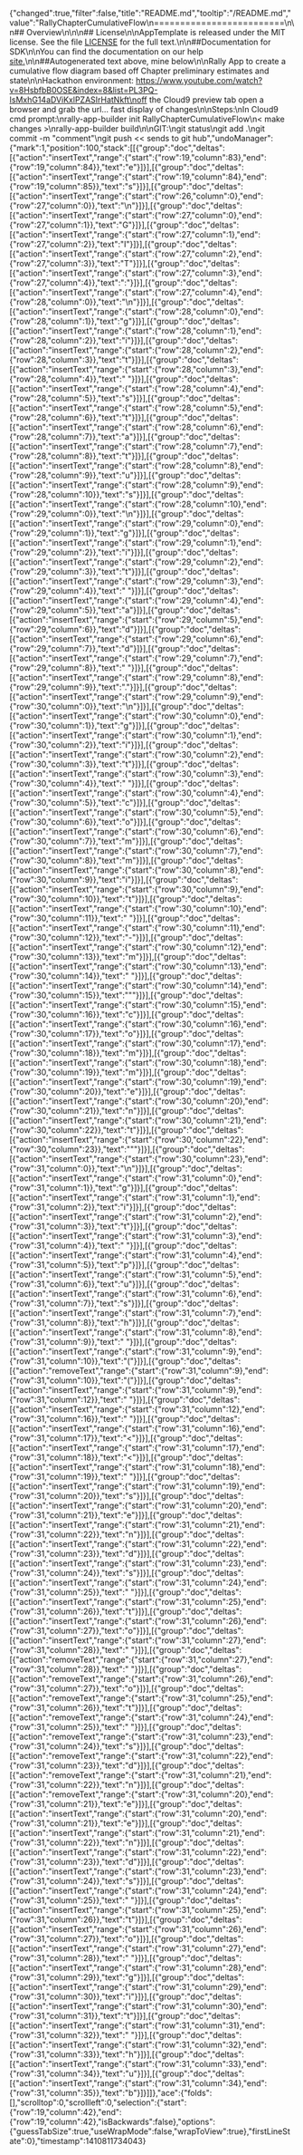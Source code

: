 {"changed":true,"filter":false,"title":"README.md","tooltip":"/README.md","value":"RallyChapterCumulativeFlow\n=========================\n\n## Overview\n\n\n## License\n\nAppTemplate is released under the MIT license.  See the file [LICENSE](./LICENSE) for the full text.\n\n##Documentation for SDK\n\nYou can find the documentation on our help [site.](https://help.rallydev.com/apps/2.0rc3/doc/)\n\n##Autogenerated text above, mine below\n\nRally App to create a cumulative flow diagram based off Chapter preliminary estimates and state\n\nHackathon environment: https://www.youtube.com/watch?v=8HsbfbB0OSE&index=8&list=PL3PQ-IsMxhG14aDViKxlPZASIrHatNkft\noff the Cloud9 preview tab open a browser and grab the url... fast display of changes\n\nSteps:\nIn Cloud9 cmd prompt:\nrally-app-builder init RallyChapterCumulativeFlow\n< make changes >\nrally-app-builder build\n\nGIT:\ngit status\ngit add .\ngit commit -m \"comment\"\ngit push        << sends to git hub","undoManager":{"mark":1,"position":100,"stack":[[{"group":"doc","deltas":[{"action":"insertText","range":{"start":{"row":19,"column":83},"end":{"row":19,"column":84}},"text":"e"}]}],[{"group":"doc","deltas":[{"action":"insertText","range":{"start":{"row":19,"column":84},"end":{"row":19,"column":85}},"text":"s"}]}],[{"group":"doc","deltas":[{"action":"insertText","range":{"start":{"row":26,"column":0},"end":{"row":27,"column":0}},"text":"\n"}]}],[{"group":"doc","deltas":[{"action":"insertText","range":{"start":{"row":27,"column":0},"end":{"row":27,"column":1}},"text":"G"}]}],[{"group":"doc","deltas":[{"action":"insertText","range":{"start":{"row":27,"column":1},"end":{"row":27,"column":2}},"text":"I"}]}],[{"group":"doc","deltas":[{"action":"insertText","range":{"start":{"row":27,"column":2},"end":{"row":27,"column":3}},"text":"T"}]}],[{"group":"doc","deltas":[{"action":"insertText","range":{"start":{"row":27,"column":3},"end":{"row":27,"column":4}},"text":":"}]}],[{"group":"doc","deltas":[{"action":"insertText","range":{"start":{"row":27,"column":4},"end":{"row":28,"column":0}},"text":"\n"}]}],[{"group":"doc","deltas":[{"action":"insertText","range":{"start":{"row":28,"column":0},"end":{"row":28,"column":1}},"text":"g"}]}],[{"group":"doc","deltas":[{"action":"insertText","range":{"start":{"row":28,"column":1},"end":{"row":28,"column":2}},"text":"i"}]}],[{"group":"doc","deltas":[{"action":"insertText","range":{"start":{"row":28,"column":2},"end":{"row":28,"column":3}},"text":"t"}]}],[{"group":"doc","deltas":[{"action":"insertText","range":{"start":{"row":28,"column":3},"end":{"row":28,"column":4}},"text":" "}]}],[{"group":"doc","deltas":[{"action":"insertText","range":{"start":{"row":28,"column":4},"end":{"row":28,"column":5}},"text":"s"}]}],[{"group":"doc","deltas":[{"action":"insertText","range":{"start":{"row":28,"column":5},"end":{"row":28,"column":6}},"text":"t"}]}],[{"group":"doc","deltas":[{"action":"insertText","range":{"start":{"row":28,"column":6},"end":{"row":28,"column":7}},"text":"a"}]}],[{"group":"doc","deltas":[{"action":"insertText","range":{"start":{"row":28,"column":7},"end":{"row":28,"column":8}},"text":"t"}]}],[{"group":"doc","deltas":[{"action":"insertText","range":{"start":{"row":28,"column":8},"end":{"row":28,"column":9}},"text":"u"}]}],[{"group":"doc","deltas":[{"action":"insertText","range":{"start":{"row":28,"column":9},"end":{"row":28,"column":10}},"text":"s"}]}],[{"group":"doc","deltas":[{"action":"insertText","range":{"start":{"row":28,"column":10},"end":{"row":29,"column":0}},"text":"\n"}]}],[{"group":"doc","deltas":[{"action":"insertText","range":{"start":{"row":29,"column":0},"end":{"row":29,"column":1}},"text":"g"}]}],[{"group":"doc","deltas":[{"action":"insertText","range":{"start":{"row":29,"column":1},"end":{"row":29,"column":2}},"text":"i"}]}],[{"group":"doc","deltas":[{"action":"insertText","range":{"start":{"row":29,"column":2},"end":{"row":29,"column":3}},"text":"t"}]}],[{"group":"doc","deltas":[{"action":"insertText","range":{"start":{"row":29,"column":3},"end":{"row":29,"column":4}},"text":" "}]}],[{"group":"doc","deltas":[{"action":"insertText","range":{"start":{"row":29,"column":4},"end":{"row":29,"column":5}},"text":"a"}]}],[{"group":"doc","deltas":[{"action":"insertText","range":{"start":{"row":29,"column":5},"end":{"row":29,"column":6}},"text":"d"}]}],[{"group":"doc","deltas":[{"action":"insertText","range":{"start":{"row":29,"column":6},"end":{"row":29,"column":7}},"text":"d"}]}],[{"group":"doc","deltas":[{"action":"insertText","range":{"start":{"row":29,"column":7},"end":{"row":29,"column":8}},"text":" "}]}],[{"group":"doc","deltas":[{"action":"insertText","range":{"start":{"row":29,"column":8},"end":{"row":29,"column":9}},"text":"."}]}],[{"group":"doc","deltas":[{"action":"insertText","range":{"start":{"row":29,"column":9},"end":{"row":30,"column":0}},"text":"\n"}]}],[{"group":"doc","deltas":[{"action":"insertText","range":{"start":{"row":30,"column":0},"end":{"row":30,"column":1}},"text":"g"}]}],[{"group":"doc","deltas":[{"action":"insertText","range":{"start":{"row":30,"column":1},"end":{"row":30,"column":2}},"text":"i"}]}],[{"group":"doc","deltas":[{"action":"insertText","range":{"start":{"row":30,"column":2},"end":{"row":30,"column":3}},"text":"t"}]}],[{"group":"doc","deltas":[{"action":"insertText","range":{"start":{"row":30,"column":3},"end":{"row":30,"column":4}},"text":" "}]}],[{"group":"doc","deltas":[{"action":"insertText","range":{"start":{"row":30,"column":4},"end":{"row":30,"column":5}},"text":"c"}]}],[{"group":"doc","deltas":[{"action":"insertText","range":{"start":{"row":30,"column":5},"end":{"row":30,"column":6}},"text":"o"}]}],[{"group":"doc","deltas":[{"action":"insertText","range":{"start":{"row":30,"column":6},"end":{"row":30,"column":7}},"text":"m"}]}],[{"group":"doc","deltas":[{"action":"insertText","range":{"start":{"row":30,"column":7},"end":{"row":30,"column":8}},"text":"m"}]}],[{"group":"doc","deltas":[{"action":"insertText","range":{"start":{"row":30,"column":8},"end":{"row":30,"column":9}},"text":"i"}]}],[{"group":"doc","deltas":[{"action":"insertText","range":{"start":{"row":30,"column":9},"end":{"row":30,"column":10}},"text":"t"}]}],[{"group":"doc","deltas":[{"action":"insertText","range":{"start":{"row":30,"column":10},"end":{"row":30,"column":11}},"text":" "}]}],[{"group":"doc","deltas":[{"action":"insertText","range":{"start":{"row":30,"column":11},"end":{"row":30,"column":12}},"text":"-"}]}],[{"group":"doc","deltas":[{"action":"insertText","range":{"start":{"row":30,"column":12},"end":{"row":30,"column":13}},"text":"m"}]}],[{"group":"doc","deltas":[{"action":"insertText","range":{"start":{"row":30,"column":13},"end":{"row":30,"column":14}},"text":" "}]}],[{"group":"doc","deltas":[{"action":"insertText","range":{"start":{"row":30,"column":14},"end":{"row":30,"column":15}},"text":"\""}]}],[{"group":"doc","deltas":[{"action":"insertText","range":{"start":{"row":30,"column":15},"end":{"row":30,"column":16}},"text":"c"}]}],[{"group":"doc","deltas":[{"action":"insertText","range":{"start":{"row":30,"column":16},"end":{"row":30,"column":17}},"text":"o"}]}],[{"group":"doc","deltas":[{"action":"insertText","range":{"start":{"row":30,"column":17},"end":{"row":30,"column":18}},"text":"m"}]}],[{"group":"doc","deltas":[{"action":"insertText","range":{"start":{"row":30,"column":18},"end":{"row":30,"column":19}},"text":"m"}]}],[{"group":"doc","deltas":[{"action":"insertText","range":{"start":{"row":30,"column":19},"end":{"row":30,"column":20}},"text":"e"}]}],[{"group":"doc","deltas":[{"action":"insertText","range":{"start":{"row":30,"column":20},"end":{"row":30,"column":21}},"text":"n"}]}],[{"group":"doc","deltas":[{"action":"insertText","range":{"start":{"row":30,"column":21},"end":{"row":30,"column":22}},"text":"t"}]}],[{"group":"doc","deltas":[{"action":"insertText","range":{"start":{"row":30,"column":22},"end":{"row":30,"column":23}},"text":"\""}]}],[{"group":"doc","deltas":[{"action":"insertText","range":{"start":{"row":30,"column":23},"end":{"row":31,"column":0}},"text":"\n"}]}],[{"group":"doc","deltas":[{"action":"insertText","range":{"start":{"row":31,"column":0},"end":{"row":31,"column":1}},"text":"g"}]}],[{"group":"doc","deltas":[{"action":"insertText","range":{"start":{"row":31,"column":1},"end":{"row":31,"column":2}},"text":"i"}]}],[{"group":"doc","deltas":[{"action":"insertText","range":{"start":{"row":31,"column":2},"end":{"row":31,"column":3}},"text":"t"}]}],[{"group":"doc","deltas":[{"action":"insertText","range":{"start":{"row":31,"column":3},"end":{"row":31,"column":4}},"text":" "}]}],[{"group":"doc","deltas":[{"action":"insertText","range":{"start":{"row":31,"column":4},"end":{"row":31,"column":5}},"text":"p"}]}],[{"group":"doc","deltas":[{"action":"insertText","range":{"start":{"row":31,"column":5},"end":{"row":31,"column":6}},"text":"u"}]}],[{"group":"doc","deltas":[{"action":"insertText","range":{"start":{"row":31,"column":6},"end":{"row":31,"column":7}},"text":"s"}]}],[{"group":"doc","deltas":[{"action":"insertText","range":{"start":{"row":31,"column":7},"end":{"row":31,"column":8}},"text":"h"}]}],[{"group":"doc","deltas":[{"action":"insertText","range":{"start":{"row":31,"column":8},"end":{"row":31,"column":9}},"text":" "}]}],[{"group":"doc","deltas":[{"action":"insertText","range":{"start":{"row":31,"column":9},"end":{"row":31,"column":10}},"text":"("}]}],[{"group":"doc","deltas":[{"action":"removeText","range":{"start":{"row":31,"column":9},"end":{"row":31,"column":10}},"text":"("}]}],[{"group":"doc","deltas":[{"action":"insertText","range":{"start":{"row":31,"column":9},"end":{"row":31,"column":12}},"text":"   "}]}],[{"group":"doc","deltas":[{"action":"insertText","range":{"start":{"row":31,"column":12},"end":{"row":31,"column":16}},"text":"    "}]}],[{"group":"doc","deltas":[{"action":"insertText","range":{"start":{"row":31,"column":16},"end":{"row":31,"column":17}},"text":"<"}]}],[{"group":"doc","deltas":[{"action":"insertText","range":{"start":{"row":31,"column":17},"end":{"row":31,"column":18}},"text":"<"}]}],[{"group":"doc","deltas":[{"action":"insertText","range":{"start":{"row":31,"column":18},"end":{"row":31,"column":19}},"text":" "}]}],[{"group":"doc","deltas":[{"action":"insertText","range":{"start":{"row":31,"column":19},"end":{"row":31,"column":20}},"text":"s"}]}],[{"group":"doc","deltas":[{"action":"insertText","range":{"start":{"row":31,"column":20},"end":{"row":31,"column":21}},"text":"e"}]}],[{"group":"doc","deltas":[{"action":"insertText","range":{"start":{"row":31,"column":21},"end":{"row":31,"column":22}},"text":"n"}]}],[{"group":"doc","deltas":[{"action":"insertText","range":{"start":{"row":31,"column":22},"end":{"row":31,"column":23}},"text":"d"}]}],[{"group":"doc","deltas":[{"action":"insertText","range":{"start":{"row":31,"column":23},"end":{"row":31,"column":24}},"text":"s"}]}],[{"group":"doc","deltas":[{"action":"insertText","range":{"start":{"row":31,"column":24},"end":{"row":31,"column":25}},"text":" "}]}],[{"group":"doc","deltas":[{"action":"insertText","range":{"start":{"row":31,"column":25},"end":{"row":31,"column":26}},"text":"t"}]}],[{"group":"doc","deltas":[{"action":"insertText","range":{"start":{"row":31,"column":26},"end":{"row":31,"column":27}},"text":"o"}]}],[{"group":"doc","deltas":[{"action":"insertText","range":{"start":{"row":31,"column":27},"end":{"row":31,"column":28}},"text":" "}]}],[{"group":"doc","deltas":[{"action":"removeText","range":{"start":{"row":31,"column":27},"end":{"row":31,"column":28}},"text":" "}]}],[{"group":"doc","deltas":[{"action":"removeText","range":{"start":{"row":31,"column":26},"end":{"row":31,"column":27}},"text":"o"}]}],[{"group":"doc","deltas":[{"action":"removeText","range":{"start":{"row":31,"column":25},"end":{"row":31,"column":26}},"text":"t"}]}],[{"group":"doc","deltas":[{"action":"removeText","range":{"start":{"row":31,"column":24},"end":{"row":31,"column":25}},"text":" "}]}],[{"group":"doc","deltas":[{"action":"removeText","range":{"start":{"row":31,"column":23},"end":{"row":31,"column":24}},"text":"s"}]}],[{"group":"doc","deltas":[{"action":"removeText","range":{"start":{"row":31,"column":22},"end":{"row":31,"column":23}},"text":"d"}]}],[{"group":"doc","deltas":[{"action":"removeText","range":{"start":{"row":31,"column":21},"end":{"row":31,"column":22}},"text":"n"}]}],[{"group":"doc","deltas":[{"action":"removeText","range":{"start":{"row":31,"column":20},"end":{"row":31,"column":21}},"text":"e"}]}],[{"group":"doc","deltas":[{"action":"insertText","range":{"start":{"row":31,"column":20},"end":{"row":31,"column":21}},"text":"e"}]}],[{"group":"doc","deltas":[{"action":"insertText","range":{"start":{"row":31,"column":21},"end":{"row":31,"column":22}},"text":"n"}]}],[{"group":"doc","deltas":[{"action":"insertText","range":{"start":{"row":31,"column":22},"end":{"row":31,"column":23}},"text":"d"}]}],[{"group":"doc","deltas":[{"action":"insertText","range":{"start":{"row":31,"column":23},"end":{"row":31,"column":24}},"text":"s"}]}],[{"group":"doc","deltas":[{"action":"insertText","range":{"start":{"row":31,"column":24},"end":{"row":31,"column":25}},"text":" "}]}],[{"group":"doc","deltas":[{"action":"insertText","range":{"start":{"row":31,"column":25},"end":{"row":31,"column":26}},"text":"t"}]}],[{"group":"doc","deltas":[{"action":"insertText","range":{"start":{"row":31,"column":26},"end":{"row":31,"column":27}},"text":"o"}]}],[{"group":"doc","deltas":[{"action":"insertText","range":{"start":{"row":31,"column":27},"end":{"row":31,"column":28}},"text":" "}]}],[{"group":"doc","deltas":[{"action":"insertText","range":{"start":{"row":31,"column":28},"end":{"row":31,"column":29}},"text":"g"}]}],[{"group":"doc","deltas":[{"action":"insertText","range":{"start":{"row":31,"column":29},"end":{"row":31,"column":30}},"text":"i"}]}],[{"group":"doc","deltas":[{"action":"insertText","range":{"start":{"row":31,"column":30},"end":{"row":31,"column":31}},"text":"t"}]}],[{"group":"doc","deltas":[{"action":"insertText","range":{"start":{"row":31,"column":31},"end":{"row":31,"column":32}},"text":" "}]}],[{"group":"doc","deltas":[{"action":"insertText","range":{"start":{"row":31,"column":32},"end":{"row":31,"column":33}},"text":"h"}]}],[{"group":"doc","deltas":[{"action":"insertText","range":{"start":{"row":31,"column":33},"end":{"row":31,"column":34}},"text":"u"}]}],[{"group":"doc","deltas":[{"action":"insertText","range":{"start":{"row":31,"column":34},"end":{"row":31,"column":35}},"text":"b"}]}]]},"ace":{"folds":[],"scrolltop":0,"scrollleft":0,"selection":{"start":{"row":19,"column":42},"end":{"row":19,"column":42},"isBackwards":false},"options":{"guessTabSize":true,"useWrapMode":false,"wrapToView":true},"firstLineState":0},"timestamp":1410811734043}